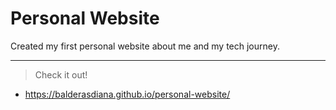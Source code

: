 # Personal Website

Created my first personal website about me and my tech journey. 

---

 > Check it out!
 * https://balderasdiana.github.io/personal-website/
